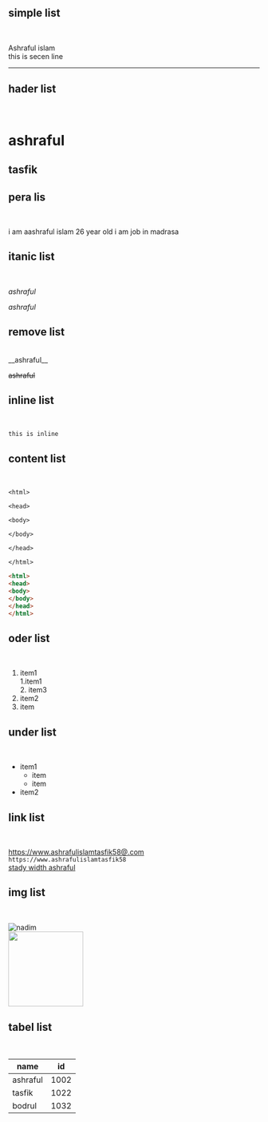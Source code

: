<!-- markdawn tiutirial -->
## simple list
<br>


Ashraful islam  <br>
this is secen line

---
## hader list
<br>

# ashraful
## tasfik
## pera lis
<br>
<p>i am aashraful islam 26 year old i am job in madrasa</p>  

## itanic list
<br>

<i>ashraful</i>  

_ashraful_  
## remove list
<br>
__ashraful__ 

~~ashraful~~  

## inline list
<br>

`this is inline` 
## content list
<br>

```
<html>

<head>

<body>

</body>

</head>

</html>
```

```html
<html>
<head>
<body>
</body>
</head>
</html>
```
## oder list
<br>

1. item1  
    1.item1  
    2. item3
2. item2
3. item  
## under list
<br>

- item1 
    - item 
    - item 
- item2 
## link list
<br>

https://www.ashrafulislamtasfik58@.com
`https://www.ashrafulislamtasfik58`  
[stady width ashraful](https://www.ashrafulislamtasfik58)  
## img list
<br>

![nadim](./my/nadim.jpg)  <br>
<img src="./my/nadim.jpg" width="150">  

## tabel list
<br>

| name | id |
| ---- | ---|
| ashraful | 1002 |
| tasfik | 1022 |
| bodrul | 1032 |
